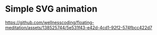 # Simple SVG animation

https://github.com/wellnesscoding/floating-meditation/assets/138525744/5e531f43-e42d-4cd1-92f2-574fbcc422d7

